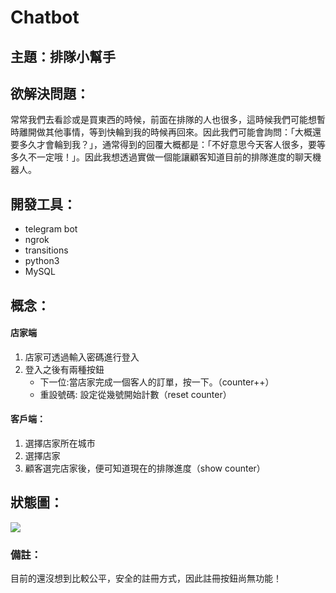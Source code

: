 # Chatbot

## 主題：排隊小幫手

## 欲解決問題：
常常我們去看診或是買東西的時候，前面在排隊的人也很多，這時候我們可能想暫時離開做其他事情，等到快輪到我的時候再回來。因此我們可能會詢問：「大概還要多久才會輪到我？」，通常得到的回覆大概都是：「不好意思今天客人很多，要等多久不一定哦！」。因此我想透過實做一個能讓顧客知道目前的排隊進度的聊天機器人。

## 開發工具：
* telegram bot
* ngrok
* transitions
* python3
* MySQL

## 概念：
#### 店家端
1. 店家可透過輸入密碼進行登入
2. 登入之後有兩種按鈕
    - 下一位:當店家完成一個客人的訂單，按一下。（counter++）
    - 重設號碼: 設定從幾號開始計數（reset counter）
#### 客戶端：
1. 選擇店家所在城市
2. 選擇店家
3. 顧客選完店家後，便可知道現在的排隊進度（show counter）
 
## 狀態圖：
![](https://i.imgur.com/2doLpAn.png)

### 備註：
目前的還沒想到比較公平，安全的註冊方式，因此註冊按鈕尚無功能！

